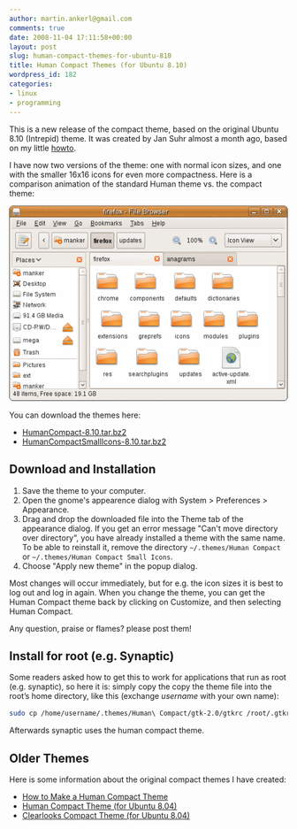 ```yaml
---
author: martin.ankerl@gmail.com
comments: true
date: 2008-11-04 17:11:58+00:00
layout: post
slug: human-compact-themes-for-ubuntu-810
title: Human Compact Themes (for Ubuntu 8.10)
wordpress_id: 182
categories:
- linux
- programming
---
```


This is a new release of the compact theme, based on the original Ubuntu 8.10 (Intrepid) theme. It was created by Jan Suhr almost a month ago, based on my little [howto](/2008/10/10/how-to-make-a-compact-gnome-theme/).

I have now two versions of the theme: one with normal icon sizes, and one with the smaller 16x16 icons for even more compactness. Here is a comparison animation of the standard Human theme vs. the compact theme:


![](/img/2008/11/compact8.10.gif)


You can download the themes here:


* [HumanCompact-8.10.tar.bz2](/files/2008/11/HumanCompact-8.10.tar.bz2)
* [HumanCompactSmallIcons-8.10.tar.bz2](/files/2008/11/HumanCompactSmallIcons-8.10.tar.bz2)


## Download and Installation

1. Save the theme to your computer.
1. Open the gnome's appearence dialog with System > Preferences > Appearance.
1. Drag and drop the downloaded file into the Theme tab of the appearance dialog. If you get an error message "Can't move directory over directory", you have already installed a theme with the same name. To be able to reinstall it, remove the directory `~/.themes/Human Compact` or `~/.themes/Human Compact Small Icons`.
1. Choose "Apply new theme" in the popup dialog.

Most changes will occur immediately, but for e.g. the icon sizes it is best to log out and log in again. When you change the theme, you can get the Human Compact theme back by clicking on Customize, and then selecting Human Compact.

Any question, praise or flames? please post them!


## Install for root (e.g. Synaptic)

Some readers asked how to get this to work for applications that run as root (e.g. synaptic), so here it is: simply copy the copy the theme file into the root’s home directory, like this (exchange _username_ with your own name):

```bash
sudo cp /home/username/.themes/Human\ Compact/gtk-2.0/gtkrc /root/.gtkrc-2.0
```

Afterwards synaptic uses the human compact theme.


## Older Themes

Here is some information about the original compact themes I have created:

* [How to Make a Human Compact Theme](/2008/10/10/how-to-make-a-compact-gnome-theme/)
* [Human Compact Theme (for Ubuntu 8.04)](/2008/05/13/human-compact-gnome-theme/)
* [Clearlooks Compact Theme (for Ubuntu 8.04)](/2007/11/04/clearlooks-compact-gnome-theme/)
